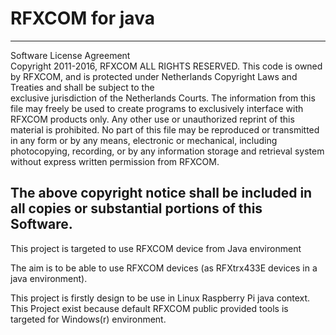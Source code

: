 # RFXCOM for java

----------------------------------------------------------------------------                      
Software License Agreement                       
 Copyright 2011-2016, RFXCOM 
 ALL RIGHTS RESERVED. This code is owned by RFXCOM, and is protected under 
 Netherlands Copyright Laws and Treaties and shall be subject to the  
 exclusive jurisdiction of the Netherlands Courts. The information from this 
 file may freely be used to create programs to exclusively interface with 
 RFXCOM products only. Any other use or unauthorized reprint of this material 
 is prohibited. No part of this file may be reproduced or transmitted in 
 any form or by any means, electronic or mechanical, including photocopying, 
 recording, or by any information storage and retrieval system without 
 express written permission from RFXCOM. 
 
 The above copyright notice shall be included in all copies or substantial 
 portions of this Software. 
----------------------------------------------------------------------------- 

This project is targeted to use RFXCOM device from Java environment

The aim is to be able to use RFXCOM devices (as RFXtrx433E devices in a java environment).

 This project is firstly design to be use in Linux Raspberry Pi java context.
 This Project exist because default RFXCOM public provided tools is targeted for Windows(r) environment.
 
 
    

